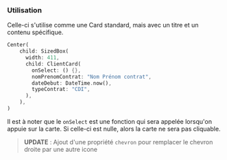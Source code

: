 ### Utilisation

Celle-ci s'utilise comme une Card standard, mais avec un titre et un contenu spécifique.

```dart
Center(
    child: SizedBox(
      width: 411,
      child: ClientCard(
        onSelect: () {},
        nomPrenomContrat: "Nom Prénom contrat",
        dateDebut: DateTime.now(),
        typeContrat: "CDI",
      ),
    ),
)
```

Il est à noter que le `onSelect` est une fonction qui sera appelée lorsqu'on appuie sur la carte.
Si celle-ci est nulle, alors la carte ne sera pas cliquable.

> **UPDATE** : Ajout d'une propriété `chevron` pour remplacer le chevron droite par une autre icone